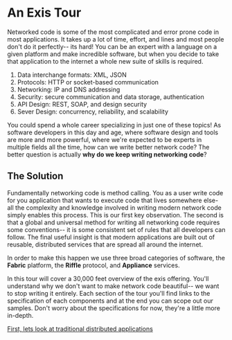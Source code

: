 # An Exis Tour

Networked code is some of the most complicated and error prone code in most applications. It takes up a lot of time, effort, and lines and most people don't do it perfectly-- its hard! You can be an expert with a language on a given platform and make incredible software, but when you decide to take that application to the internet a whole new suite of skills is required. 


1. Data interchange formats: XML, JSON
2. Protocols: HTTP or socket-based communication
3. Networking: IP and DNS addressing
4. Security: secure communication and data storage, authentication
5. API Design: REST, SOAP, and design security
6. Sever Design: concurrency, reliability, and scalability  


You could spend a whole career specializing in just one of these topics! As software developers in this day and age, where software design and tools are more and more powerful, where we're expected to be experts in multiple fields all the time, how can we write better network code? The better question is actually __why do we keep writing networking code__?

## The Solution

Fundamentally networking code is method calling. You as a user write code for you application that wants to execute code that lives somewhere else- all the complexity and knowledge involved in writing modern network code simply enables this process. This is our first key observation. The second is that a global and universal method for writing all networking code requires some conventions-- it is some consistent set of rules that all developers can follow. The final useful insight is that modern applications are built out of reusable, distributed services that are spread all around the internet.

In order to make this happen we use three broad categories of software, the **Fabric** platform, the **Riffle** protocol, and **Appliance** services. 

In this tour will cover a 30,000 feet overview of the exis offering. You'll understand why we don't want to make network code beautiful-- we want to stop writing it entirely. Each section of the tour you'll find links to the specification of each components and at the end you can scope out our samples. Don't worry about the specifications for now, they're a little more in-depth. 

[First, lets look at traditional distributed applications](/pages/tour/OldSchool.md)

